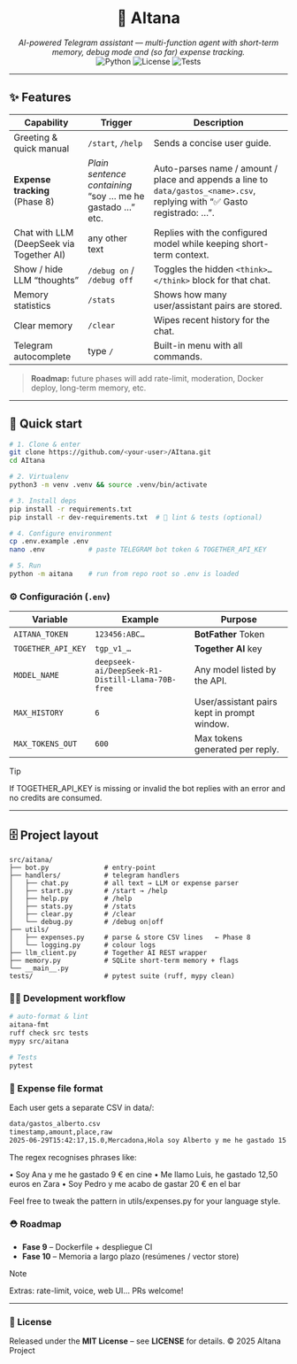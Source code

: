 <!-- README.md -->

<h1 align="center">🤖 AItana</h1>
<p align="center">
  <em>AI-powered Telegram assistant — multi-function agent with short-term memory, debug mode and (so far) expense tracking.</em><br>
  <img alt="Python" src="https://img.shields.io/badge/python-3.10%2B-blue?logo=python">
  <img alt="License" src="https://img.shields.io/badge/license-MIT-green">
  <img alt="Tests"  src="https://img.shields.io/badge/tests-passing-brightgreen">
</p>

---

## ✨ Features

| Capability | Trigger | Description |
|------------|---------|-------------|
| Greeting & quick manual | `/start`, `/help` | Sends a concise user guide. |
| **Expense tracking** (Phase 8) | _Plain sentence containing_ “soy … me he gastado …” etc. | Auto-parses name / amount / place and appends a line to `data/gastos_<name>.csv`, replying with “✅ Gasto registrado: …”. |
| Chat with LLM (DeepSeek via Together AI) | any other text | Replies with the configured model while keeping short-term context. |
| Show / hide LLM “thoughts” | `/debug on` / `/debug off` | Toggles the hidden `<think>…</think>` block for that chat. |
| Memory statistics | `/stats` | Shows how many user/assistant pairs are stored. |
| Clear memory | `/clear` | Wipes recent history for the chat. |
| Telegram autocomplete | type `/` | Built-in menu with all commands. |

> **Roadmap:** future phases will add rate-limit, moderation, Docker deploy, long-term memory, etc.

---

## 🚀 Quick start

```bash
# 1. Clone & enter
git clone https://github.com/<your-user>/AItana.git
cd AItana

# 2. Virtualenv
python3 -m venv .venv && source .venv/bin/activate

# 3. Install deps
pip install -r requirements.txt
pip install -r dev-requirements.txt  # 🧪 lint & tests (optional)

# 4. Configure environment
cp .env.example .env
nano .env           # paste TELEGRAM bot token & TOGETHER_API_KEY

# 5. Run
python -m aitana    # run from repo root so .env is loaded


```

### ⚙️ Configuración (`.env`)

| Variable           | Example                                                  | Purpose                                               |
|--------------------|----------------------------------------------------------|-------------------------------------------------------|
| `AITANA_TOKEN`     | `123456:ABC…`                                            | **BotFather** Token                                   |
| `TOGETHER_API_KEY` | `tgp_v1_…`                                               | **Together AI** key                                   |
| `MODEL_NAME`       | `deepseek-ai/DeepSeek-R1-Distill-Llama-70B-free`         | Any model listed by the API.                             |
| `MAX_HISTORY`      | `6`                                                      | User/assistant pairs kept in prompt window.           |
| `MAX_TOKENS_OUT`   | `600`                                                    | Max tokens generated per reply.                       |

> [!TIP]
> If TOGETHER_API_KEY is missing or invalid the bot replies with an error and no credits are consumed.

---

## 🗄️ Project layout

```text
src/aitana/
├── bot.py              # entry-point
├── handlers/           # telegram handlers
│   ├── chat.py         # all text → LLM or expense parser
│   ├── start.py        # /start → /help
│   ├── help.py         # /help
│   ├── stats.py        # /stats
│   ├── clear.py        # /clear
│   └── debug.py        # /debug on|off
├── utils/
│   ├── expenses.py     # parse & store CSV lines   ← Phase 8
│   └── logging.py      # colour logs
├── llm_client.py       # Together AI REST wrapper
├── memory.py           # SQLite short-term memory + flags
└── __main__.py
tests/                  # pytest suite (ruff, mypy clean)

```

### 🧑‍💻 Development workflow

```bash
# auto-format & lint
aitana-fmt          
ruff check src tests 
mypy src/aitana       

# Tests
pytest

```

### 💾 Expense file format
Each user gets a separate CSV in data/:
```bash
data/gastos_alberto.csv
timestamp,amount,place,raw
2025-06-29T15:42:17,15.0,Mercadona,Hola soy Alberto y me he gastado 15 euros...
```
The regex recognises phrases like:

 • Soy Ana y me he gastado 9 € en cine
 • Me llamo Luis, he gastado 12,50 euros en Zara
 • Soy Pedro y me acabo de gastar 20 € en el bar

Feel free to tweak the pattern in utils/expenses.py for your language style.

### ⛑️ Roadmap

- **Fase 9** – Dockerfile + despliegue CI  
- **Fase 10** – Memoria a largo plazo (resúmenes / vector store)

> [!NOTE]
> Extras: rate-limit, voice, web UI… PRs welcome!

---

### 📜 License

Released under the **MIT License** – see **LICENSE** for details.
© 2025 AItana Project
